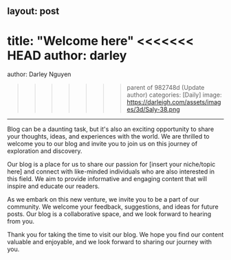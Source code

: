 layout: post
---
title:  "Welcome here"
<<<<<<< HEAD
author: darley
=======
author: Darley Nguyen
>>>>>>> parent of 982748d (Update author)
categories: [Daily]
image: https://darleigh.com/assets/images/3d/Saly-38.png
---

Blog can be a daunting task, but it's also an exciting opportunity to share your thoughts, ideas, and experiences with the world. We are thrilled to welcome you to our blog and invite you to join us on this journey of exploration and discovery.

Our blog is a place for us to share our passion for [insert your niche/topic here] and connect with like-minded individuals who are also interested in this field. We aim to provide informative and engaging content that will inspire and educate our readers.

As we embark on this new venture, we invite you to be a part of our community. We welcome your feedback, suggestions, and ideas for future posts. Our blog is a collaborative space, and we look forward to hearing from you.

Thank you for taking the time to visit our blog. We hope you find our content valuable and enjoyable, and we look forward to sharing our journey with you.

